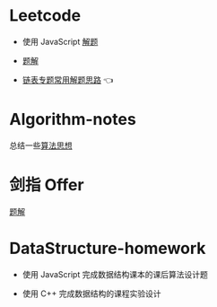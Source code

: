 # Leetcode

- 使用 JavaScript [解题](https://github.com/DangoSky/algorithm/tree/master/LeetCode)

- [题解](https://github.com/DangoSky/algorithm/blob/master/LeetCode/README.md)

- [链表专题常用解题思路](http://blog.dangosky.com/2019/05/10/Leetcode%EF%BC%9A%E5%88%B7%E5%AE%8C31%E9%81%93%E9%93%BE%E8%A1%A8%E9%A2%98%E7%9A%84%E4%B8%80%E7%82%B9%E6%80%BB%E7%BB%93/) 👈

# Algorithm-notes

总结一些[算法思想](https://github.com/DangoSky/algorithm/tree/master/Algorithm-notes#%E7%AE%97%E6%B3%95%E6%80%9D%E6%83%B3)

# 剑指 Offer

[题解](https://github.com/DangoSky/algorithm/tree/master/%E5%89%91%E6%8C%87Offer)

# DataStructure-homework

+ 使用 JavaScript 完成数据结构课本的课后算法设计题

+ 使用 C++ 完成数据结构的课程实验设计

